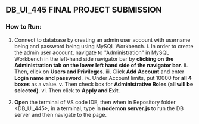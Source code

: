 ## DB_UI_445 FINAL PROJECT SUBMISSION

### How to Run:

1. Connect to database by creating an admin user account with username being <admin> and password being <admin> using MySQL Workbench.
   i. In order to create the admin user account, navigate to "Administration" in MySQL Workbench in the left-hand side navigator bar
   by **clicking on the Administration tab on the lower left hand side of the navigator bar**.
   ii. Then, click on **Users and Privileges**.
   iii. Click **Add Account** and enter **Login name <admin> and password <admin>**.
   iv. Under Account limits, put 10000 for **all 4 boxes** as a value.
   v. Then check <DBA> box for **Administrative Roles (all will be selected)**.
   vi. Then click to **Apply and Exit**.

2) **Open** the terminal of VS code IDE, then when in Repository folder <DB_UI_445>, in a terminal, type in **nodemon server.js** to run the DB server and then navigate to the page.
